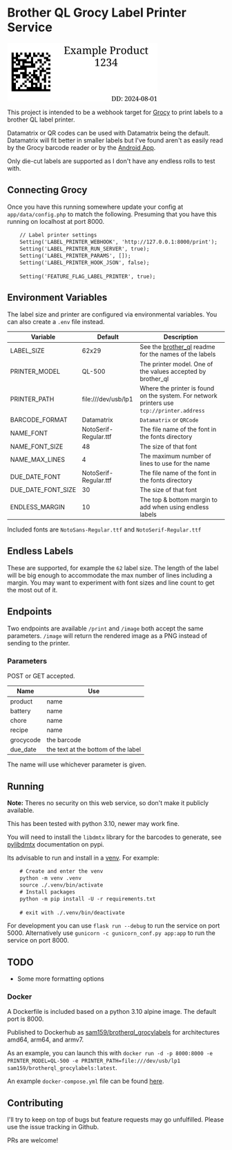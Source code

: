 # Brother QL Grocy Label Printer Service

<img src="example.png" alt="Example Label" width="348" height="135">

This project is intended to be a webhook target for [Grocy](https://github.com/grocy/grocy) to print labels to a brother QL label printer. 

Datamatrix or QR codes can be used with Datamatrix being the default. Datamatrix will fit better in smaller labels but I've found aren't as easily read by the Grocy 
barcode reader or by the [Android App](https://github.com/patzly/grocy-android).

Only die-cut labels are supported as I don't have any endless rolls to test with.

## Connecting Grocy

Once you have this running somewhere update your config at `app/data/config.php` to match the following. Presuming that you have this running on localhost at port 8000.

```
    // Label printer settings
    Setting('LABEL_PRINTER_WEBHOOK', 'http://127.0.0.1:8000/print');
    Setting('LABEL_PRINTER_RUN_SERVER', true);
    Setting('LABEL_PRINTER_PARAMS', []);
    Setting('LABEL_PRINTER_HOOK_JSON', false);

    Setting('FEATURE_FLAG_LABEL_PRINTER', true);
```

## Environment Variables

The label size and printer are configured via environmental variables. You can also create a `.env` file instead.

| Variable           | Default               | Description                                                                                   |
| ------------------ | --------------------- | --------------------------------------------------------------------------------------------- |
| LABEL_SIZE         | 62x29                 | See the [brother_ql](https://github.com/pklaus/brother_ql) readme for the names of the labels |
| PRINTER_MODEL      | QL-500                | The printer model. One of the values accepted by brother_ql                                   |
| PRINTER_PATH       | file:///dev/usb/lp1   | Where the printer is found on the system. For network printers use `tcp://printer.address`    |
| BARCODE_FORMAT     | Datamatrix            | `Datamatrix` or `QRCode`                                                                      |
| NAME_FONT          | NotoSerif-Regular.ttf | The file name of the font in the fonts directory                                              |
| NAME_FONT_SIZE     | 48                    | The size of that font                                                                         |
| NAME_MAX_LINES     | 4                     | The maximum number of lines to use for the name                                               |
| DUE_DATE_FONT      | NotoSerif-Regular.ttf | The file name of the font in the fonts directory                                              |
| DUE_DATE_FONT_SIZE | 30                    | The size of that font                                                                         |
| ENDLESS_MARGIN     | 10                    | The top & bottom margin to add when using endless labels                                      |

Included fonts are `NotoSans-Regular.ttf` and `NotoSerif-Regular.ttf`

## Endless Labels

These are supported, for example the `62` label size. The length of the label will be big enough to accommodate the max number of lines including a margin.
You may want to experiment with font sizes and line count to get the most out of it.

## Endpoints

Two endpoints are available `/print` and `/image` both accept the same parameters. `/image` will return the rendered image as a PNG instead of sending to the printer.

### Parameters

POST or GET accepted.

| Name      | Use                                 |
| --------- | ------------------------------------|
| product   | name                                |
| battery   | name                                |
| chore     | name                                |
| recipe    | name                                |
| grocycode | the barcode                         |
| due_date  | the text at the bottom of the label |

The name will use whichever parameter is given.

## Running

**Note:** Theres no security on this web service, so don't make it publicly available.

This has been tested with python 3.10, newer may work fine.

You will need to install the `libdmtx` library for the barcodes to generate, see [pylibdmtx](https://pypi.org/project/pylibdmtx/) documentation on pypi.

Its advisable to run and install in a [venv](https://docs.python.org/3/library/venv.html). For example:

```
    # Create and enter the venv
    python -m venv .venv
    source ./.venv/bin/activate
    # Install packages
    python -m pip install -U -r requirements.txt

    # exit with ./.venv/bin/deactivate
```

For development you can use `flask run --debug` to run the service on port 5000. Alternatively use `gunicorn -c gunicorn_conf.py app:app` to run the service on port 8000.

## TODO

- Some more formatting options

### Docker

A Dockerfile is included based on a python 3.10 alpine image. The default port is 8000.

Published to Dockerhub as [sam159/brotherql_grocylabels](https://hub.docker.com/r/sam159/brotherql_grocylabels) for architectures amd64, arm64, and armv7.

As an example, you can launch this with `docker run -d -p 8000:8000 -e PRINTER_MODEL=QL-500 -e PRINTER_PATH=file:///dev/usb/lp1 sam159/brotherql_grocylabels:latest`.

An example `docker-compose.yml` file can be found [here](docker-compose.yml).

## Contributing

I'll try to keep on top of bugs but feature requests may go unfulfilled. Please use the issue tracking in Github.

PRs are welcome!
